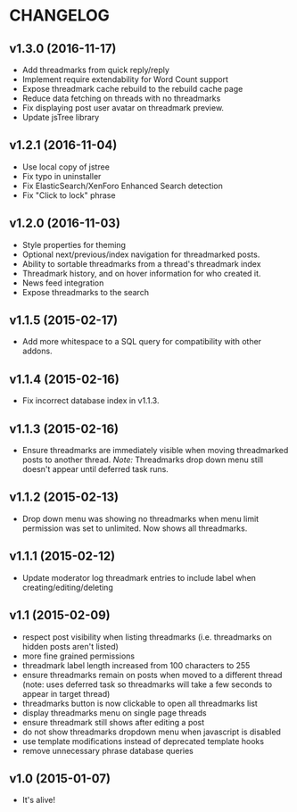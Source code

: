 # CHANGELOG

## v1.3.0 (2016-11-17)

- Add threadmarks from quick reply/reply
- Implement require extendability for Word Count support
- Expose threadmark cache rebuild to the rebuild cache page
- Reduce data fetching on threads with no threadmarks
- Fix displaying post user avatar on threadmark preview.
- Update jsTree library

## v1.2.1 (2016-11-04)

- Use local copy of jstree
- Fix typo in uninstaller
- Fix ElasticSearch/XenForo Enhanced Search detection
- Fix "Click to lock" phrase

## v1.2.0 (2016-11-03)

- Style properties for theming
- Optional next/previous/index navigation for threadmarked posts.
- Ability to sortable threadmarks from a thread's threadmark index
- Threadmark history, and on hover information for who created it.
- News feed integration
- Expose threadmarks to the search

## v1.1.5 (2015-02-17)

- Add more whitespace to a SQL query for compatibility with other addons.

## v1.1.4 (2015-02-16)

- Fix incorrect database index in v1.1.3.

## v1.1.3 (2015-02-16)

- Ensure threadmarks are immediately visible when moving threadmarked posts to another thread. *Note:* Threadmarks drop down menu still doesn't appear until deferred task runs.

## v1.1.2 (2015-02-13)

- Drop down menu was showing no threadmarks when menu limit permission was set to unlimited. Now shows all threadmarks.

## v1.1.1 (2015-02-12)

- Update moderator log threadmark entries to include label when creating/editing/deleting

## v1.1 (2015-02-09)

- respect post visibility when listing threadmarks (i.e. threadmarks on hidden posts aren't listed)
- more fine grained permissions
- threadmark label length increased from 100 characters to 255
- ensure threadmarks remain on posts when moved to a different thread (note: uses deferred task so threadmarks will take a few seconds to appear in target thread)
- threadmarks button is now clickable to open all threadmarks list
- display threadmarks menu on single page threads
- ensure threadmark still shows after editing a post
- do not show threadmarks dropdown menu when javascript is disabled
- use template modifications instead of deprecated template hooks
- remove unnecessary phrase database queries

## v1.0 (2015-01-07)

- It's alive!
